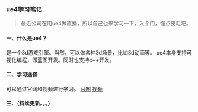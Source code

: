 ### ue4学习笔记
> 最近公司在用ue4做直播，所以自己也来学习一下，入个门，懂点皮毛吧。

#### 一、什么是ue4？
是一个3d游戏引擎。当然，可以做各种3d场景，比如3d动画等。
ue4本身支持可视化编程，即蓝图开发。同时也支持c++开发。

#### 二、学习途径
可以通过官网和视频进行学习。
[官网](https://docs.unrealengine.com/4.27/zh-CN/)
[视频](https://www.bilibili.com/video/BV164411Y732?p=2&spm_id_from=pageDriver)

#### 三、（持续更新。。。）
